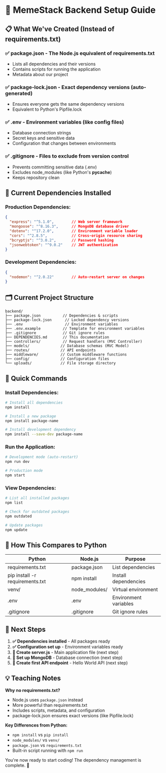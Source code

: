 # 🚀 MemeStack Backend Setup Guide

## 📋 What We've Created (Instead of requirements.txt)

### ✅ **package.json** - The Node.js equivalent of requirements.txt
- Lists all dependencies and their versions
- Contains scripts for running the application
- Metadata about our project

### ✅ **package-lock.json** - Exact dependency versions (auto-generated)
- Ensures everyone gets the same dependency versions
- Equivalent to Python's Pipfile.lock

### ✅ **.env** - Environment variables (like config files)
- Database connection strings
- Secret keys and sensitive data
- Configuration that changes between environments

### ✅ **.gitignore** - Files to exclude from version control
- Prevents committing sensitive data (.env)
- Excludes node_modules (like Python's __pycache__)
- Keeps repository clean

## 🔧 Current Dependencies Installed

### Production Dependencies:
```json
{
  "express": "^5.1.0",        // Web server framework
  "mongoose": "^8.16.3",      // MongoDB database driver
  "dotenv": "^17.2.0",        // Environment variable loader
  "cors": "^2.8.5",           // Cross-origin resource sharing
  "bcryptjs": "^3.0.2",       // Password hashing
  "jsonwebtoken": "^9.0.2"    // JWT authentication
}
```

### Development Dependencies:
```json
{
  "nodemon": "^2.0.22"        // Auto-restart server on changes
}
```

## 🗂️ Current Project Structure

```
backend/
├── package.json          // Dependencies & scripts
├── package-lock.json      // Locked dependency versions
├── .env                   // Environment variables
├── .env.example          // Template for environment variables
├── .gitignore            // Git ignore rules
├── DEPENDENCIES.md       // This documentation
├── controllers/          // Request handlers (MVC Controller)
├── models/              // Database schemas (MVC Model)
├── routes/              // API endpoints
├── middleware/          // Custom middleware functions
├── config/              // Configuration files
└── uploads/             // File storage directory
```

## 🚀 Quick Commands

### Install Dependencies:
```bash
# Install all dependencies
npm install

# Install a new package
npm install package-name

# Install development dependency
npm install --save-dev package-name
```

### Run the Application:
```bash
# Development mode (auto-restart)
npm run dev

# Production mode
npm start
```

### View Dependencies:
```bash
# List all installed packages
npm list

# Check for outdated packages
npm outdated

# Update packages
npm update
```

## 🔄 How This Compares to Python

| Python | Node.js | Purpose |
|--------|---------|---------|
| requirements.txt | package.json | List dependencies |
| pip install -r requirements.txt | npm install | Install dependencies |
| venv/ | node_modules/ | Virtual environment |
| .env | .env | Environment variables |
| .gitignore | .gitignore | Git ignore rules |

## 📱 Next Steps

1. **✅ Dependencies installed** - All packages ready
2. **✅ Configuration set up** - Environment variables ready
3. **🔄 Create server.js** - Main application file (next step)
4. **🔄 Set up MongoDB** - Database connection (next step)
5. **🔄 Create first API endpoint** - Hello World API (next step)

## 💡 Teaching Notes

**Why no requirements.txt?**
- Node.js uses `package.json` instead
- More powerful than requirements.txt
- Includes scripts, metadata, and configuration
- package-lock.json ensures exact versions (like Pipfile.lock)

**Key Differences from Python:**
- `npm install` vs `pip install`
- `node_modules/` vs `venv/`
- `package.json` vs `requirements.txt`
- Built-in script running with `npm run`

You're now ready to start coding! The dependency management is complete. 🎉
